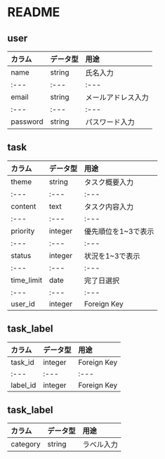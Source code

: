 # README

## user
|カラム|データ型|用途|
|:---|:---|:---|
|name|string|氏名入力|
|:---|:---|:---|
|email|string|メールアドレス入力|
|:---|:---|:---|
|password|string|パスワード入力|

## task
|カラム|データ型|用途|
|:---|:---|:---|
|theme|string|タスク概要入力|
|:---|:---|:---|
|content|text|タスク内容入力|
|:---|:---|:---|
|priority|integer|優先順位を1~3で表示|
|:---|:---|:---|
|status|integer|状況を1~3で表示|
|:---|:---|:---|
|time_limit|date|完了日選択|
|:---|:---|:---|
|user_id|integer|Foreign Key|

## task_label
|カラム|データ型|用途|
|:---|:---|:---|
|task_id|integer|Foreign Key|
|:---|:---|:---|
|label_id|integer|Foreign Key|

## task_label
|カラム|データ型|用途|
|:---|:---|:---|
|category|string|ラベル入力|
